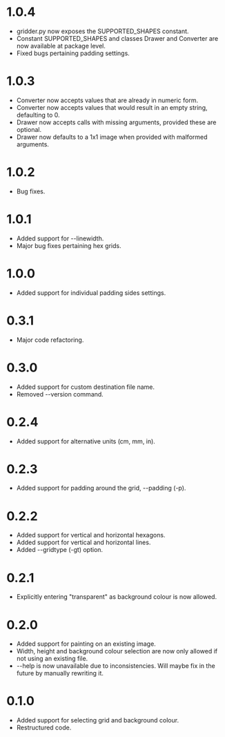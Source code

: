 # 1.0.4
- gridder.py now exposes the SUPPORTED_SHAPES constant.
- Constant SUPPORTED_SHAPES and classes Drawer and Converter are now available
at package level.
- Fixed bugs pertaining padding settings.

# 1.0.3
- Converter now accepts values that are already in numeric form.
- Converter now accepts values that would result in an empty string, defaulting
to 0.
- Drawer now accepts calls with missing arguments, provided these are optional.
- Drawer now defaults to a 1x1 image when provided with malformed arguments.

# 1.0.2
- Bug fixes.

# 1.0.1
- Added support for --linewidth.
- Major bug fixes pertaining hex grids.

# 1.0.0
- Added support for individual padding sides settings.

# 0.3.1
- Major code refactoring.

# 0.3.0
- Added support for custom destination file name.
- Removed --version command.

# 0.2.4
- Added support for alternative units (cm, mm, in).

# 0.2.3
- Added support for padding around the grid, --padding (-p).

# 0.2.2
- Added support for vertical and horizontal hexagons.
- Added support for vertical and horizontal lines.
- Added --gridtype (-gt) option.

# 0.2.1
- Explicitly entering "transparent" as background colour is now allowed.

# 0.2.0
- Added support for painting on an existing image.
- Width, height and background colour selection are now only allowed if not using an existing file.
- --help is now unavailable due to inconsistencies. Will maybe fix in the future by manually rewriting it.

# 0.1.0
- Added support for selecting grid and background colour.
- Restructured code.
